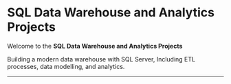 # SQL Data Warehouse and Analytics Projects

Welcome to the **SQL Data Warehouse and Analytics Projects**

Building a modern data warehouse with SQL Server, Including ETL processes, data modelling, and analytics.

---
